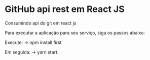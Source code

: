 # GitHub api rest em React JS 
 Consumindo api do git em react js 

 Para executar a aplicação para seu serviço, siga os passos abaixo:

 Execute:
 -> npm install first 

 Em seguida:
 -> yarn start.
